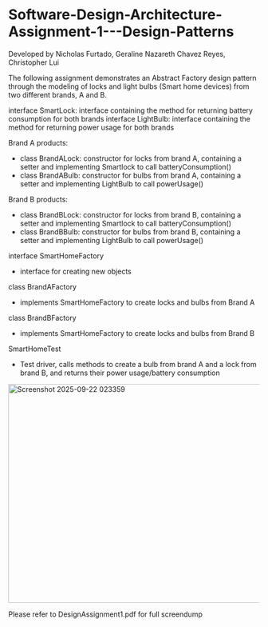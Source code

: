 ﻿# Software-Design-Architecture-Assignment-1---Design-Patterns

Developed by Nicholas Furtado, Geraline Nazareth Chavez Reyes, Christopher Lui

The following assignment demonstrates an Abstract Factory design pattern through the modeling of locks and light bulbs (Smart home devices) from two different brands, A and B.

interface SmartLock: interface containing the method for returning battery consumption for both brands
interface LightBulb: interface containing the method for returning power usage for both brands

Brand A products:
 - class BrandALock: constructor for locks from brand A, containing a setter and implementing Smartlock to call batteryConsumption()
 - class BrandABulb: constructor for bulbs from brand A, containing a setter and implementing LightBulb to call powerUsage()

Brand B products:
 - class BrandBLock: constructor for locks from brand B, containing a setter and implementing Smartlock to call batteryConsumption()
 - class BrandBBulb: constructor for bulbs from brand B, containing a setter and implementing LightBulb to call powerUsage()

interface SmartHomeFactory
 - interface for creating new objects

class BrandAFactory
 - implements SmartHomeFactory to create locks and bulbs from Brand A

class BrandBFactory
 - implements SmartHomeFactory to create locks and bulbs from Brand B

SmartHomeTest
 - Test driver, calls methods to create a bulb from brand A and a lock from brand B, and returns their power usage/battery consumption


<img width="1321" height="438" alt="Screenshot 2025-09-22 023359" src="https://github.com/user-attachments/assets/8d4d7185-7162-4cf6-b7b7-188c41c65c0b" />

Please refer to DesignAssignment1.pdf for full screendump

